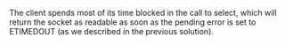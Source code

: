 The client spends most of its time blocked in the call to select, which will return the socket as readable as soon as the pending error is set to ETIMEDOUT (as we described in the previous solution).
